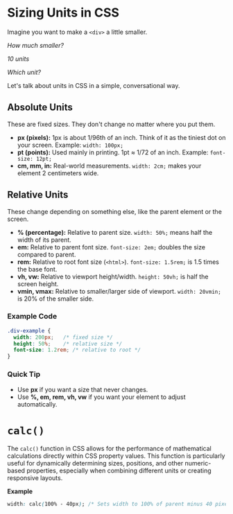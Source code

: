 # Sizing Units in CSS

Imagine you want to make a `<div>` a little smaller.

*How much smaller?*

*10 units*

*Which unit?*

Let's talk about units in CSS in a simple, conversational way.

## Absolute Units

These are fixed sizes. They don't change no matter where you put them.

* **px (pixels):** 1px is about 1/96th of an inch. Think of it as the tiniest dot on your screen. Example: `width: 100px;`
* **pt (points):** Used mainly in printing. 1pt ≈ 1/72 of an inch. Example: `font-size: 12pt;`
* **cm, mm, in:** Real-world measurements. `width: 2cm;` makes your element 2 centimeters wide.

## Relative Units

These change depending on something else, like the parent element or the screen.

* **% (percentage):** Relative to parent size. `width: 50%;` means half the width of its parent.
* **em:** Relative to parent font size. `font-size: 2em;` doubles the size compared to parent.
* **rem:** Relative to root font size (`<html>`). `font-size: 1.5rem;` is 1.5 times the base font.
* **vh, vw:** Relative to viewport height/width. `height: 50vh;` is half the screen height.
* **vmin, vmax:** Relative to smaller/larger side of viewport. `width: 20vmin;` is 20% of the smaller side.

### Example Code

```css
.div-example {
  width: 200px;   /* fixed size */
  height: 50%;    /* relative size */
  font-size: 1.2rem; /* relative to root */
}
```

### Quick Tip

* Use **px** if you want a size that never changes.
* Use **%, em, rem, vh, vw** if you want your element to adjust automatically.

# `calc()`
The `calc()` function in CSS allows for the performance of mathematical calculations directly within CSS property values. This function is particularly useful for dynamically determining sizes, positions, and other numeric-based properties, especially when combining different units or creating responsive layouts.

**Example**

```css
width: calc(100% - 40px); /* Sets width to 100% of parent minus 40 pixels */
```